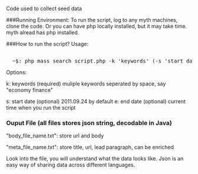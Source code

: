 Code used to collect seed data

###Running Environment:
To run the script, log to any myth machines, clone the code.
Or you can have php locally installed, but it may take time.
myth alread has php installed.

###How to run the script?
Usage:
<pre> 
  ~$: php mass_search_script.php -k 'keywords' (-s 'start_date' -e 'end_date')
</pre>

Options:

k: keywords (required) muliple keywords seperated by space, say "economy
   finance"

s: start date (optional) 2011.09.24 by default
e: end date (optional) current time when you run the script

### Ouput File (all files stores json string, decodable in Java)
"body_file_name.txt": store url and body

"meta_file_name.txt": store title, url, lead paragraph, can be enriched

Look into the file, you will understand what the data looks like.
Json is an easy way of sharing data across different languages.
